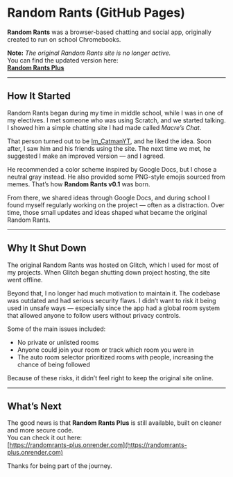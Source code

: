 # Random Rants (GitHub Pages)

**Random Rants** was a browser-based chatting and social app, originally created to run on school Chromebooks.

**Note:** *The original Random Rants site is no longer active.*  
You can find the updated version here:  
[**Random Rants Plus**](https://randomrants-plus.onrender.com)

---

## How It Started

Random Rants began during my time in middle school, while I was in one of my electives. I met someone who was using Scratch, and we started talking. I showed him a simple chatting site I had made called *Macre’s Chat*.

That person turned out to be [Im_CatmanYT](https://scratch.mit.edu/users/Im_CatmanYT/), and he liked the idea. Soon after, I saw him and his friends using the site. The next time we met, he suggested I make an improved version — and I agreed.

He recommended a color scheme inspired by Google Docs, but I chose a neutral gray instead. He also provided some PNG-style emojis sourced from memes. That’s how **Random Rants v0.1** was born.

From there, we shared ideas through Google Docs, and during school I found myself regularly working on the project — often as a distraction. Over time, those small updates and ideas shaped what became the original Random Rants.

---

## Why It Shut Down

The original Random Rants was hosted on Glitch, which I used for most of my projects. When Glitch began shutting down project hosting, the site went offline.

Beyond that, I no longer had much motivation to maintain it. The codebase was outdated and had serious security flaws. I didn’t want to risk it being used in unsafe ways — especially since the app had a global room system that allowed anyone to follow users without privacy controls.

Some of the main issues included:

- No private or unlisted rooms  
- Anyone could join your room or track which room you were in  
- The auto room selector prioritized rooms with people, increasing the chance of being followed  

Because of these risks, it didn’t feel right to keep the original site online.

---

## What’s Next

The good news is that **Random Rants Plus** is still available, built on cleaner and more secure code.  
You can check it out here:  
[https://randomrants-plus.onrender.com](https://randomrants-plus.onrender.com)

Thanks for being part of the journey.
